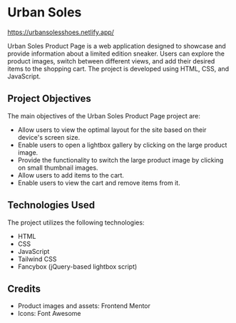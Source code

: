 # Urban Soles
https://urbansolesshoes.netlify.app/

Urban Soles Product Page is a web application designed to showcase and provide information about a limited edition sneaker. Users can explore the product images, switch between different views, and add their desired items to the shopping cart. The project is developed using HTML, CSS, and JavaScript.

## Project Objectives
The main objectives of the Urban Soles Product Page project are:
* Allow users to view the optimal layout for the site based on their device's screen size.
* Enable users to open a lightbox gallery by clicking on the large product image.
* Provide the functionality to switch the large product image by clicking on small thumbnail images.
* Allow users to add items to the cart.
* Enable users to view the cart and remove items from it.

## Technologies Used
The project utilizes the following technologies:
* HTML
* CSS
* JavaScript
* Tailwind CSS
* Fancybox (jQuery-based lightbox script)

## Credits
* Product images and assets: Frontend Mentor
* Icons: Font Awesome
